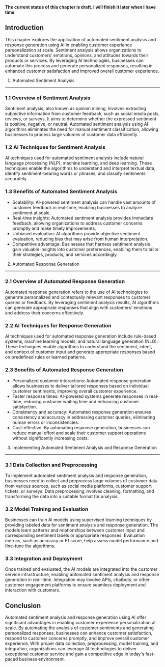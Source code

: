 **The current status of this chapter is draft. I will finish it later when I have time**

Introduction
------------

This chapter explores the application of automated sentiment analysis and response generation using AI in enabling customer experience personalization at scale. Sentiment analysis allows organizations to understand customers' emotions, opinions, and attitudes towards their products or services. By leveraging AI technologies, businesses can automate this process and generate personalized responses, resulting in enhanced customer satisfaction and improved overall customer experience.

1. Automated Sentiment Analysis
-------------------------------

### 1.1 Overview of Sentiment Analysis

Sentiment analysis, also known as opinion mining, involves extracting subjective information from customer feedback, such as social media posts, reviews, or surveys. It aims to determine whether the expressed sentiment is positive, negative, or neutral. Automated sentiment analysis using AI algorithms eliminates the need for manual sentiment classification, allowing businesses to process large volumes of customer data efficiently.

### 1.2 AI Techniques for Sentiment Analysis

AI techniques used for automated sentiment analysis include natural language processing (NLP), machine learning, and deep learning. These techniques enable the algorithms to understand and interpret textual data, identify sentiment-bearing words or phrases, and classify sentiments accurately.

### 1.3 Benefits of Automated Sentiment Analysis

* Scalability: AI-powered sentiment analysis can handle vast amounts of customer feedback in real-time, enabling businesses to analyze sentiment at scale.
* Real-time insights: Automated sentiment analysis provides immediate feedback, allowing organizations to address customer concerns promptly and make timely improvements.
* Unbiased evaluation: AI algorithms provide objective sentiment evaluation, reducing bias that may arise from human interpretation.
* Competitive advantage: Businesses that harness sentiment analysis gain valuable insights into customer preferences, enabling them to tailor their strategies, products, and services accordingly.

2. Automated Response Generation
--------------------------------

### 2.1 Overview of Automated Response Generation

Automated response generation refers to the use of AI technologies to generate personalized and contextually relevant responses to customer queries or feedback. By leveraging sentiment analysis results, AI algorithms can generate appropriate responses that align with customers' emotions and address their concerns effectively.

### 2.2 AI Techniques for Response Generation

AI techniques used for automated response generation include rule-based systems, machine learning models, and natural language generation (NLG). These techniques enable algorithms to understand the sentiment, intent, and context of customer input and generate appropriate responses based on predefined rules or learned patterns.

### 2.3 Benefits of Automated Response Generation

* Personalized customer interactions: Automated response generation allows businesses to deliver tailored responses based on individual customer sentiments, improving overall customer experience.
* Faster response times: AI-powered systems generate responses in real-time, reducing customer waiting time and enhancing customer satisfaction.
* Consistency and accuracy: Automated response generation ensures consistency and accuracy in addressing customer queries, eliminating human errors or inconsistencies.
* Cost-effective: By automating response generation, businesses can reduce manual effort and scale their customer support operations without significantly increasing costs.

3. Implementing Automated Sentiment Analysis and Response Generation
--------------------------------------------------------------------

### 3.1 Data Collection and Preprocessing

To implement automated sentiment analysis and response generation, businesses need to collect and preprocess large volumes of customer data from various sources, such as social media platforms, customer support tickets, or surveys. Data preprocessing involves cleaning, formatting, and transforming the data into a suitable format for analysis.

### 3.2 Model Training and Evaluation

Businesses can train AI models using supervised learning techniques by providing labeled data for sentiment analysis and response generation. The models learn patterns and relationships between customer input and corresponding sentiment labels or appropriate responses. Evaluation metrics, such as accuracy or F1 score, help assess model performance and fine-tune the algorithms.

### 3.3 Integration and Deployment

Once trained and evaluated, the AI models are integrated into the customer service infrastructure, enabling automated sentiment analysis and response generation in real-time. Integration may involve APIs, chatbots, or other customer engagement platforms to ensure seamless deployment and interaction with customers.

Conclusion
----------

Automated sentiment analysis and response generation using AI offer significant advantages in enabling customer experience personalization at scale. By automating the analysis of customer sentiments and generating personalized responses, businesses can enhance customer satisfaction, respond to customer concerns promptly, and improve overall customer experience. With proper data collection, preprocessing, model training, and integration, organizations can leverage AI technologies to deliver exceptional customer service and gain a competitive edge in today's fast-paced business environment.
